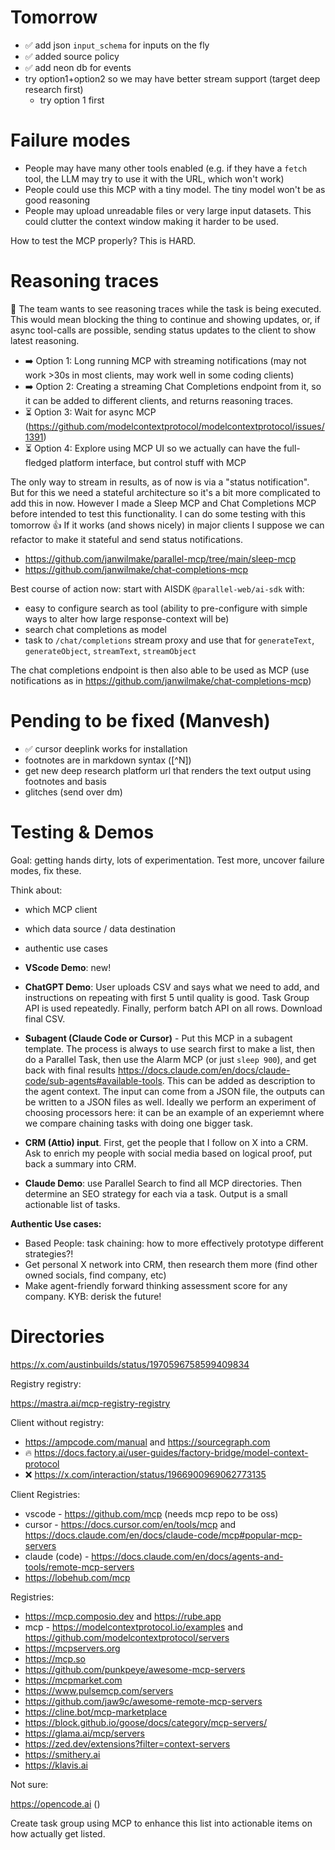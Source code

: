 # Tomorrow

- ✅ add json `input_schema` for inputs on the fly
- ✅ added source policy
- ✅ add neon db for events
- try option1+option2 so we may have better stream support (target deep research first)
  - try option 1 first

# Failure modes

- People may have many other tools enabled (e.g. if they have a `fetch` tool, the LLM may try to use it with the URL, which won't work)
- People could use this MCP with a tiny model. The tiny model won't be as good reasoning
- People may upload unreadable files or very large input datasets. This could clutter the context window making it harder to be used.

How to test the MCP properly? This is HARD.

# Reasoning traces

🤔 The team wants to see reasoning traces while the task is being executed. This would mean blocking the thing to continue and showing updates, or, if async tool-calls are possible, sending status updates to the client to show latest reasoning.

- ➡️ Option 1: Long running MCP with streaming notifications (may not work >30s in most clients, may work well in some coding clients)
- ➡️ Option 2: Creating a streaming Chat Completions endpoint from it, so it can be added to different clients, and returns reasoning traces.
- ⏳ Option 3: Wait for async MCP (https://github.com/modelcontextprotocol/modelcontextprotocol/issues/1391)
- ⏳ Option 4: Explore using MCP UI so we actually can have the full-fledged platform interface, but control stuff with MCP

The only way to stream in results, as of now is via a "status notification". But for this we need a stateful architecture so it's a bit more complicated to add this in now. However I made a Sleep MCP and Chat Completions MCP before intended to test this functionality. I can do some testing with this tomorrow :+1: If it works (and shows nicely) in major clients I suppose we can refactor to make it stateful and send status notifications.

- https://github.com/janwilmake/parallel-mcp/tree/main/sleep-mcp
- https://github.com/janwilmake/chat-completions-mcp

Best course of action now: start with AISDK `@parallel-web/ai-sdk` with:

- easy to configure search as tool (ability to pre-configure with simple ways to alter how large response-context will be)
- search chat completions as model
- task to `/chat/completions` stream proxy and use that for `generateText`, `generateObject`, `streamText`, `streamObject`

The chat completions endpoint is then also able to be used as MCP (use notifications as in https://github.com/janwilmake/chat-completions-mcp)

# Pending to be fixed (Manvesh)

- ✅ cursor deeplink works for installation
- footnotes are in markdown syntax ([^N])
- get new deep research platform url that renders the text output using footnotes and basis
- glitches (send over dm)

# Testing & Demos

Goal: getting hands dirty, lots of experimentation. Test more, uncover failure modes, fix these.

Think about:

- which MCP client
- which data source / data destination
- authentic use cases

- **VScode Demo**: new!

- **ChatGPT Demo**: User uploads CSV and says what we need to add, and instructions on repeating with first 5 until quality is good. Task Group API is used repeatedly. Finally, perform batch API on all rows. Download final CSV.

- **Subagent (Claude Code or Cursor)** - Put this MCP in a subagent template. The process is always to use search first to make a list, then do a Parallel Task, then use the Alarm MCP (or just `sleep 900`), and get back with final results https://docs.claude.com/en/docs/claude-code/sub-agents#available-tools. This can be added as description to the agent context. The input can come from a JSON file, the outputs can be written to a JSON files as well. Ideally we perform an experiment of choosing processors here: it can be an example of an experiemnt where we compare chaining tasks with doing one bigger task.

- **CRM (Attio) input**. First, get the people that I follow on X into a CRM. Ask to enrich my people with social media based on logical proof, put back a summary into CRM.

- **Claude Demo**: use Parallel Search to find all MCP directories. Then determine an SEO strategy for each via a task. Output is a small actionable list of tasks.

**Authentic Use cases:**

- Based People: task chaining: how to more effectively prototype different strategies?!
- Get personal X network into CRM, then research them more (find other owned socials, find company, etc)
- Make agent-friendly forward thinking assessment score for any company. KYB: derisk the future!

# Directories

https://x.com/austinbuilds/status/1970596758599409834

Registry registry:

https://mastra.ai/mcp-registry-registry

Client without registry:

- https://ampcode.com/manual and https://sourcegraph.com
- 🔥 https://docs.factory.ai/user-guides/factory-bridge/model-context-protocol
- ❌ https://x.com/interaction/status/1966900969062773135

Client Registries:

- vscode - https://github.com/mcp (needs mcp repo to be oss)
- cursor - https://docs.cursor.com/en/tools/mcp and https://docs.claude.com/en/docs/claude-code/mcp#popular-mcp-servers
- claude (code) - https://docs.claude.com/en/docs/agents-and-tools/remote-mcp-servers
- https://lobehub.com/mcp

Registries:

- https://mcp.composio.dev and https://rube.app
- mcp - https://modelcontextprotocol.io/examples and https://github.com/modelcontextprotocol/servers
- https://mcpservers.org
- https://mcp.so
- https://github.com/punkpeye/awesome-mcp-servers
- https://mcpmarket.com
- https://www.pulsemcp.com/servers
- https://github.com/jaw9c/awesome-remote-mcp-servers
- https://cline.bot/mcp-marketplace
- https://block.github.io/goose/docs/category/mcp-servers/
- https://glama.ai/mcp/servers
- https://zed.dev/extensions?filter=context-servers
- https://smithery.ai
- https://klavis.ai

Not sure:

https://opencode.ai ()

Create task group using MCP to enhance this list into actionable items on how actually get listed.
